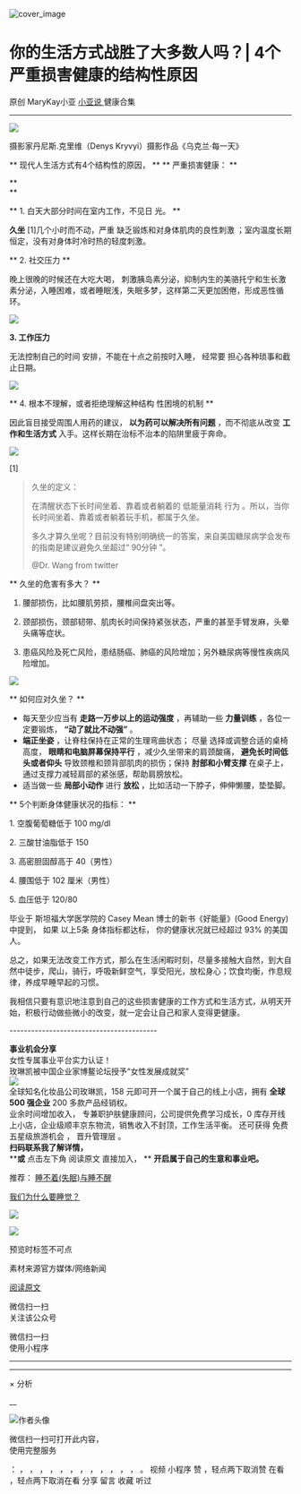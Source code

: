 ![cover_image](https://mmbiz.qpic.cn/mmbiz_jpg/A8SKDch4cJGBjQLycK5HSVVG9w03f5lmna3lGpIibWb0P4BaIRlmZBzM9JelTiaiaHepOPv4YicfQyM3mlGvBNkz5g/0?wx_fmt=jpeg)

#  你的生活方式战胜了大多数人吗？| 4个严重损害健康的结构性原因

原创  MaryKay小亚  [ 小亚说 ](https://mp.weixin.qq.com/mp/appmsgalbum?__biz=MzUxNDAwNTk0MQ==&action=getalbum&album_id=1708249854717526017#wechat_redirect) 健康合集

__ _ _ _ _

  

![](https://mmbiz.qpic.cn/mmbiz_jpg/A8SKDch4cJGBjQLycK5HSVVG9w03f5lmnt6OY4vf9CCPuAUKzzYmI70GbOnCbe0GT89OJImILuaV14I4dCjSJA/640?wx_fmt=jpeg&from=appmsg)

摄影家丹尼斯.克里维（Denys Kryvyi）摄影作品《乌克兰·每一天》

  

** 现代人生活方式有4个结构性的原因，  ** ** 严重损害健康：  **

**  
**

** 1\. 白天大部分时间在室内工作，不见日  光。  **

**久坐** [1]几个小时而不动，严重  缺乏锻炼和对身体肌肉的良性刺激  ；室内温度长期恒定，没有对身体时冷时热的轻度刺激。

** 2\. 社交压力  **

晚上很晚的时候还在大吃大喝，  刺激胰岛素分泌，抑制内生的美骆托宁和生长激素分泌，入睡困难，或者睡眠浅，失眠多梦，这样第二天更加困倦，形成恶性循环。

  

![](https://mmbiz.qpic.cn/mmbiz_jpg/A8SKDch4cJGBjQLycK5HSVVG9w03f5lmdU4UgiayFluyticvMPkiaFCM7AibQAf0PmXrEKk97CkpGISlECzJJticHRA/640?wx_fmt=jpeg)

  

**3\. 工作压力**

无法控制自己的时间  安排，不能在十点之前按时入睡，  经常要  担心各种琐事和截止日期。

![](https://mmbiz.qpic.cn/mmbiz_jpg/A8SKDch4cJGBjQLycK5HSVVG9w03f5lmpnms3WX0p2CTeT4Ntkn77DXTQx8l5N4bMdcB1uicZfFhSI0tqL7vx6A/640?wx_fmt=jpeg)

  

** 4\. 根本不理解，或者拒绝理解这种结构  性困境的机制  **

因此盲目接受周围人用药的建议，  **以为药可以解决所有问题** ，而不彻底从改变  **工作和生活方式** 入手。这样长期在治标不治本的陷阱里疲于奔命。

  

![](https://mmbiz.qpic.cn/mmbiz_jpg/A8SKDch4cJGBjQLycK5HSVVG9w03f5lmyTdxlyLB3XuDkopgR1SwlI2eOUpIOhDo4MDxJO1ZXWYoAtibRfI5G4w/640?wx_fmt=jpeg&from=appmsg)

  

[1]

> 久坐的定义：
>
> 在清醒状态下长时间坐着、靠着或者躺着的  低能量消耗  行为  。所以，当你长时间坐着、靠着或者躺着玩手机，都属于久坐。
>
> 多久才算久坐呢？目前没有特别明确统一的答案，来自美国糖尿病学会发布的指南是建议避免久坐超过“  90分钟  ”。
>
>  
>
>
> @Dr. Wang from twitter

  

** 久坐的危害有多大？  **

  1. 腰部损伤，比如腰肌劳损，腰椎间盘突出等。 

  2. 颈部损伤，颈部韧带、肌肉长时间保持紧张状态，严重的甚至手臂发麻，头晕头痛等症状。 

  3. 患癌风险及死亡风险，患结肠癌、肺癌的风险增加；另外糖尿病等慢性疾病风险增加。 

  

  

![](https://mmbiz.qpic.cn/mmbiz_jpg/A8SKDch4cJGBjQLycK5HSVVG9w03f5lm91KIVFABQmxFXpMfFz1ic8dbqsDklZ4y0Qw1X4uicQ9TibOpCzRMiavHhw/640?wx_fmt=jpeg&from=appmsg)

  

** 如何应对久坐？  **

  * 每天至少应当有  **走路一万步以上的运动强度** ，再辅助一些  **力量训练** ，各位一定要锻炼，  **“动了就比不动强”** 。 
  * **端正坐姿** ，让脊柱保持在正常的生理弯曲状态；  尽量  选择或调整合适的桌椅高度，  **眼睛和电脑屏幕保持平行** ，减少久坐带来的肩颈酸痛，  **避免长时间低头或者仰头** 导致颈椎和颈背部肌肉的损伤；保持  **肘部和小臂支撑** 在桌子上，通过支撑力减轻肩部的紧张感，帮助肩膀放松。 
  * 适当做一些  **局部小动作** 进行  **放松** ，比如活动一下脖子，伸伸懒腰，垫垫脚。 

  

** 5个判断身体健康状况的指标：  **

1\. 空腹葡萄糖低于 100 mg/dl  

2\. 三酸甘油脂低于 150

3\. 高密胆固醇高于 40（男性）

4\. 腰围低于 102 厘米（男性）

5\. 血压低于 120/80

毕业于  斯坦福大学医学院的 Casey  Mean 博士的新书《好能量》(Good Energy)中提到，  如果  以上5条  身体指标都达标，
你的健康状况就已经超过 93% 的美国人。

总之，如果无法改变工作方式，那么在生活闲暇时刻，尽量多接触大自然，到大自然中徒步，爬山，骑行，呼吸新鲜空气，享受阳光，放松身心；饮食均衡，作息规律，养成早睡早起的习惯。

我相信只要有意识地注意到自己的这些损害健康的工作方式和生活方式，从明天开始，积极行动做些微小的改变，就一定会让自己和家人变得更健康。

  

\-----------------------------------------  
  
**事业机会分享**  
女性专属事业平台实力认证！  
玫琳凯被中国企业家博鳌论坛授予“女性发展成就奖”  
![](https://mmbiz.qpic.cn/mmbiz_jpg/A8SKDch4cJGnR41I5Dl9IuwiaHYx7825mM68DLlh5rkkJ0CicfyzASagdMUEZ2pNCZs13Ng5n6ehtuiaW1YJrziaHQ/640?wx_fmt=jpeg)  
全球知名化妆品公司玫琳凯，158 元即可开一个属于自己的线上小店，拥有 **全球 500 强企业** 200 多款产品经销权。  
业余时间增加收入，  专兼职护肤健康顾问，公司提供免费学习成长，0 库存开线上小店，企业级顺丰京东物流，销售收入不封顶，工作生活平衡。  还可获得
免费五星级旅游机会  ，  晋升管理层  。  
**扫码联系我了解详情，**  
****或** 点击左下角  阅读原文  直接加入， ** **开启属于自己的生意和事业吧。**  
  
  

推荐： [ 睡不着(失眠)与睡不醒
](http://mp.weixin.qq.com/s?__biz=MzUxNDAwNTk0MQ==&mid=2247484983&idx=1&sn=5480cd343a52a394167d0cfb96964ab8&chksm=f94dc8edce3a41fb9d0ad64f311d1bb96458e745b56bb4353866d15f7f08b9fb8d5b4a66f90a&scene=21#wechat_redirect)  

[ 我们为什么要睡觉？
](http://mp.weixin.qq.com/s?__biz=MzUxNDAwNTk0MQ==&mid=2247484972&idx=1&sn=7425c5641ae93f6de9093796182e9e3b&chksm=f94dc8f6ce3a41e07851079da28f6bcab073e3366fdfb0c15fb3446f5b98c240826aa5e8a972&scene=21#wechat_redirect)

![](https://mmbiz.qpic.cn/mmbiz_gif/b96CibCt70iaZ7Bia3Wm91cEuWhERXfCYjTia9tf7aMjVBNRETSa2NpGjCV6tyNvgCLos8LBgwEgxcwaIw8zdOsG7A/640?wx_fmt=gif)

![](https://mmbiz.qpic.cn/mmbiz_jpg/A8SKDch4cJEicCnqTxiatgGquhIicZ1wJ1Dth5YOOzoYV7U4N3HmiaO0vVAzjOpBVdtF0gnL632Fc7HqiaDmgveQDEw/640?wx_fmt=jpeg)

  

预览时标签不可点

素材来源官方媒体/网络新闻

[ 阅读原文 ](javascript:;)

微信扫一扫  
关注该公众号



微信扫一扫  
使用小程序

****



****



×  分析

__

![作者头像](http://mmbiz.qpic.cn/mmbiz_png/A8SKDch4cJE0KicTMyrVCx3VLqEgic5sJ1V5QeGZTibG9GLZlSCXSj5ByXNkib5PBrZVMkI41KKxgwE1K9gfypUeRg/0?wx_fmt=png)

微信扫一扫可打开此内容，  
使用完整服务

：  ，  ，  ，  ，  ，  ，  ，  ，  ，  ，  ，  ，  。  视频  小程序  赞  ，轻点两下取消赞  在看  ，轻点两下取消在看
分享  留言  收藏  听过

